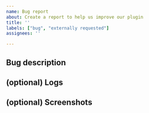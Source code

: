 ```yaml
---
name: Bug report
about: Create a report to help us improve our plugin
title: ''
labels: ["bug", "externally requested"]
assignees: ''

---
```


## Bug description
<!-- Please include steps to reproduce (like `go to...`/`click on...` etc.) + expected and actual behavior.

For more non-trivial issues, we would also appreciate if you included the following details:
 - Git Machete plugin version
 - IDE type [e.g. IntelliJ, PyCharm]
 - IDE version [e.g. 2020.3.4]
 - Operating system [e.g. Windows]

Note that this information will be included automatically when reporting an error directly from IDE's error dialog. -->

## (optional) Logs
<!-- Enable logging on DEBUG level for this plugin by adding
```
com.virtuslab
```
to the list under `Help` -> `Diagnostic Tools` -> `Debug Log Settings`.<br/>
Then reproduce a bug and attach the logs to the issue.<br/>
To find IntelliJ log file, go to `Help` -> `Show Log in Files`.

Consider placing the logs within the `details` (aka "spoiler") tags to make them collapsible in the issue.

<details>
<summary>Logs</summary>
<pre>
Logs go here
</pre>
</details> -->

## (optional) Screenshots
<!-- If applicable, add screenshots (or screen recordings, see [Peek](https://github.com/phw/peek#peek---an-animated-gif-recorder) on Linux)
to help explain your problem. -->
